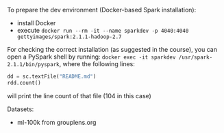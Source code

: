 To prepare the dev environment (Docker-based Spark installation):
- install Docker
- execute `docker run --rm -it --name sparkdev -p 4040:4040 gettyimages/spark:2.1.1-hadoop-2.7`

For checking the correct installation (as suggested in the course), you can open a PySpark shell by running:
`docker exec -it sparkdev /usr/spark-2.1.1/bin/pyspark`, where the following lines: 

```python
dd = sc.textFile("README.md")
rdd.count()
```

will print the line count of that file (104 in this case)


Datasets:
- ml-100k from grouplens.org

